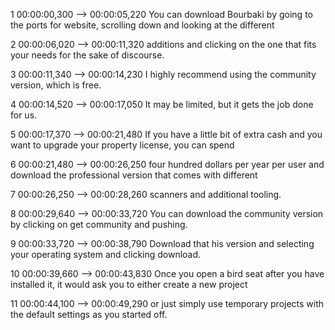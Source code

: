
1
00:00:00,300 --> 00:00:05,220
You can download Bourbaki by going to the ports for website, scrolling down and looking at the different

2
00:00:06,020 --> 00:00:11,320
additions and clicking on the one that fits your needs for the sake of discourse.

3
00:00:11,340 --> 00:00:14,230
I highly recommend using the community version, which is free.

4
00:00:14,520 --> 00:00:17,050
It may be limited, but it gets the job done for us.

5
00:00:17,370 --> 00:00:21,480
If you have a little bit of extra cash and you want to upgrade your property license, you can spend

6
00:00:21,480 --> 00:00:26,250
four hundred dollars per year per user and download the professional version that comes with different

7
00:00:26,250 --> 00:00:28,260
scanners and additional tooling.

8
00:00:29,640 --> 00:00:33,720
You can download the community version by clicking on get community and pushing.

9
00:00:33,720 --> 00:00:38,790
Download that his version and selecting your operating system and clicking download.

10
00:00:39,660 --> 00:00:43,830
Once you open a bird seat after you have installed it, it would ask you to either create a new project

11
00:00:44,100 --> 00:00:49,290
or just simply use temporary projects with the default settings as you started off.